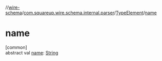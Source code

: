 //[wire-schema](../../../index.md)/[com.squareup.wire.schema.internal.parser](../index.md)/[TypeElement](index.md)/[name](name.md)

# name

[common]\
abstract val [name](name.md): [String](https://kotlinlang.org/api/latest/jvm/stdlib/kotlin/-string/index.html)
